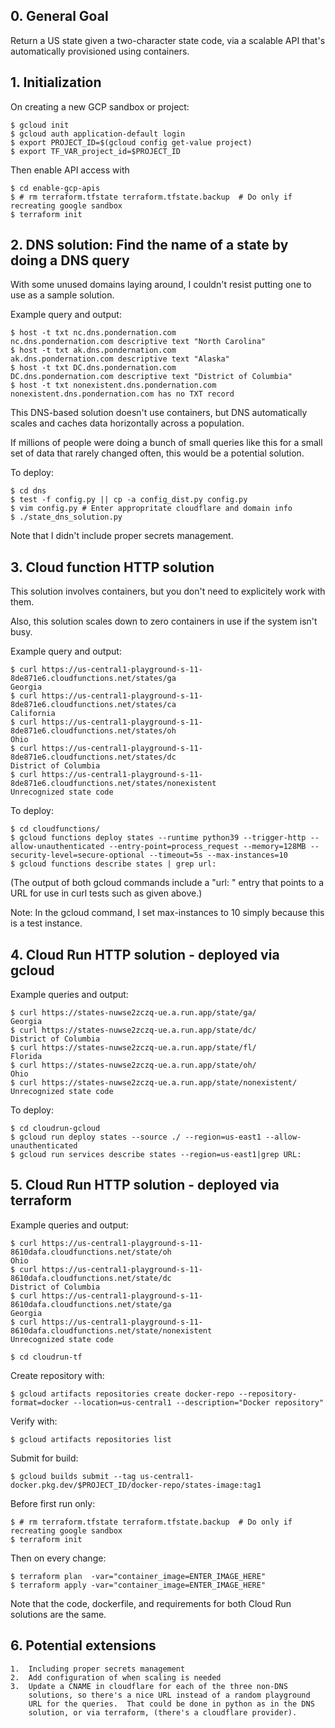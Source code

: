 
## 0.  General Goal

Return a US state given a two-character state code, via a scalable API that's automatically provisioned using containers.

## 1.  Initialization

On creating a new GCP sandbox or project:

    $ gcloud init
    $ gcloud auth application-default login
    $ export PROJECT_ID=$(gcloud config get-value project)
    $ export TF_VAR_project_id=$PROJECT_ID

Then enable API access with

    $ cd enable-gcp-apis
    $ # rm terraform.tfstate terraform.tfstate.backup  # Do only if recreating google sandbox
    $ terraform init

## 2.  DNS solution:  Find the name of a state by doing a DNS query

With some unused domains laying around, I couldn't resist putting one
to use as a sample solution.

Example query and output:

    $ host -t txt nc.dns.pondernation.com
    nc.dns.pondernation.com descriptive text "North Carolina"
    $ host -t txt ak.dns.pondernation.com
    ak.dns.pondernation.com descriptive text "Alaska"
    $ host -t txt DC.dns.pondernation.com
    DC.dns.pondernation.com descriptive text "District of Columbia"
    $ host -t txt nonexistent.dns.pondernation.com
    nonexistent.dns.pondernation.com has no TXT record

This DNS-based solution doesn't use containers, but DNS automatically scales
and caches data horizontally across a population.

If millions of people were doing a bunch of small queries like this
for a small set of data that rarely changed often, this would be a potential
solution.

To deploy:

    $ cd dns
    $ test -f config.py || cp -a config_dist.py config.py
    $ vim config.py # Enter appropritate cloudflare and domain info
    $ ./state_dns_solution.py

Note that I didn't include proper secrets management.

## 3.  Cloud function HTTP solution

This solution involves containers, but you don't need to explicitely work with them.

Also, this solution scales down to zero containers in use if the system isn't busy.

Example query and output:

    $ curl https://us-central1-playground-s-11-8de871e6.cloudfunctions.net/states/ga
    Georgia
    $ curl https://us-central1-playground-s-11-8de871e6.cloudfunctions.net/states/ca
    California
    $ curl https://us-central1-playground-s-11-8de871e6.cloudfunctions.net/states/oh
    Ohio
    $ curl https://us-central1-playground-s-11-8de871e6.cloudfunctions.net/states/dc
    District of Columbia
    $ curl https://us-central1-playground-s-11-8de871e6.cloudfunctions.net/states/nonexistent
    Unrecognized state code

To deploy:

    $ cd cloudfunctions/
    $ gcloud functions deploy states --runtime python39 --trigger-http --allow-unauthenticated --entry-point=process_request --memory=128MB --security-level=secure-optional --timeout=5s --max-instances=10
    $ gcloud functions describe states | grep url:

(The output of both gcloud commands include a "url: " entry that points to
a URL for use in curl tests such as given above.)

Note:  In the gcloud command, I set max-instances to 10 simply because this is a test instance.

## 4.  Cloud Run HTTP solution - deployed via gcloud

Example queries and output:

    $ curl https://states-nuwse2zczq-ue.a.run.app/state/ga/
    Georgia
    $ curl https://states-nuwse2zczq-ue.a.run.app/state/dc/
    District of Columbia
    $ curl https://states-nuwse2zczq-ue.a.run.app/state/fl/
    Florida
    $ curl https://states-nuwse2zczq-ue.a.run.app/state/oh/
    Ohio
    $ curl https://states-nuwse2zczq-ue.a.run.app/state/nonexistent/
    Unrecognized state code

To deploy:

    $ cd cloudrun-gcloud
    $ gcloud run deploy states --source ./ --region=us-east1 --allow-unauthenticated
    $ gcloud run services describe states --region=us-east1|grep URL:

## 5.  Cloud Run HTTP solution - deployed via terraform

Example queries and output:

    $ curl https://us-central1-playground-s-11-8610dafa.cloudfunctions.net/state/oh
    Ohio
    $ curl https://us-central1-playground-s-11-8610dafa.cloudfunctions.net/state/dc
    District of Columbia
    $ curl https://us-central1-playground-s-11-8610dafa.cloudfunctions.net/state/ga
    Georgia
    $ curl https://us-central1-playground-s-11-8610dafa.cloudfunctions.net/state/nonexistent
    Unrecognized state code

    $ cd cloudrun-tf

Create repository with:

    $ gcloud artifacts repositories create docker-repo --repository-format=docker --location=us-central1 --description="Docker repository"

Verify with:

    $ gcloud artifacts repositories list

Submit for build:

    $ gcloud builds submit --tag us-central1-docker.pkg.dev/$PROJECT_ID/docker-repo/states-image:tag1

Before first run only: 

    $ # rm terraform.tfstate terraform.tfstate.backup  # Do only if recreating google sandbox
    $ terraform init

Then on every change:

    $ terraform plan  -var="container_image=ENTER_IMAGE_HERE"
    $ terraform apply -var="container_image=ENTER_IMAGE_HERE"

Note that the code, dockerfile, and requirements for both Cloud Run solutions are the same.

## 6.  Potential extensions

    1.  Including proper secrets management
    2.  Add configuration of when scaling is needed
    3.  Update a CNAME in cloudflare for each of the three non-DNS
        solutions, so there's a nice URL instead of a random playground
        URL for the queries.  That could be done in python as in the DNS
        solution, or via terraform, (there's a cloudflare provider).

